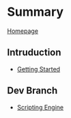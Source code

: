 # Summary

[Homepage](./homepage.md)

## Intruduction
- [Getting Started](./getting_started.md)

## Dev Branch

- [Scripting Engine](./DevBranch/scripting_engine.md)